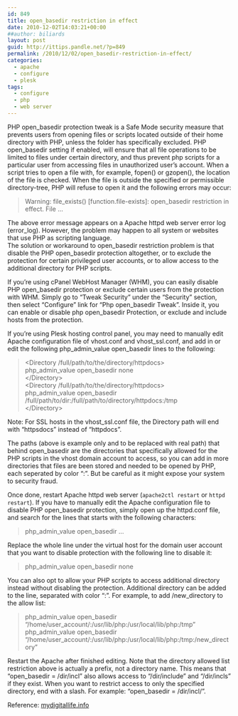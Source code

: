 ```yaml
---
id: 849
title: open_basedir restriction in effect
date: 2010-12-02T14:03:21+00:00
##author: biliards
layout: post
guid: http://ittips.pandle.net/?p=849
permalink: /2010/12/02/open_basedir-restriction-in-effect/
categories:
  - apache
  - configure
  - plesk
tags:
  - configure
  - php
  - web server
---
```

PHP open\_basedir protection tweak is a Safe Mode security measure that prevents users from opening files or scripts located outside of their home directory with PHP, unless the folder has specifically excluded. PHP open\_basedir setting if enabled, will ensure that all file operations to be limited to files under certain directory, and thus prevent php scripts for a particular user from accessing files in unauthorized user’s account. When a script tries to open a file with, for example, fopen() or gzopen(), the location of the file is checked. When the file is outside the specified or permissible directory-tree, PHP will refuse to open it and the following errors may occur:  
> Warning: file_exists() [function.file-exists]: open_basedir restriction in effect. File ...

The above error message appears on a Apache httpd web server error log (error_log). However, the problem may happen to all system or websites that use PHP as scripting language.  
The solution or workaround to open\_basedir restriction problem is that disable the PHP open\_basedir protection altogether, or to exclude the protection for certain privileged user accounts, or to allow access to the additional directory for PHP scripts.

If you’re using cPanel WebHost Manager (WHM), you can easily disable PHP open\_basedir protection or exclude certain users from the protection with WHM. Simply go to “Tweak Security” under the “Security” section, then select “Configure” link for “Php open\_basedir Tweak”. Inside it, you can enable or disable php open_basedir Protection, or exclude and include hosts from the protection.

If you’re using Plesk hosting control panel, you may need to manually edit Apache configuration file of vhost.conf and vhost\_ssl.conf, and add in or edit the following php\_admin\_value open\_basedir lines to the following:
> &lt;Directory /full/path/to/the/directory/httpdocs&gt;<br />
php_admin_value open_basedir none<br />
&lt;/Directory&gt;<br />
&lt;Directory /full/path/to/the/directory/httpdocs&gt;<br />
php_admin_value open_basedir /full/path/to/dir:/full/path/to/directory/httpdocs:/tmp<br />
&lt;/Directory&gt;

Note: For SSL hosts in the vhost_ssl.conf file, the Directory path will end with “httpsdocs” instead of “httpdocs”.

The paths (above is example only and to be replaced with real path) that behind open_basedir are the directories that specifically allowed for the PHP scripts in the vhost domain account to access, so you can add in more directories that files are been stored and needed to be opened by PHP, each seperated by color “:”. But be careful as it might expose your system to security fraud.

Once done, restart Apache httpd web server (`apache2ctl restart` or `httpd restart`). If you have to manually edit the Apache configuration file to disable PHP open_basedir protection, simply open up the httpd.conf file, and search for the lines that starts with the following characters:  
> php_admin_value open_basedir ...

Replace the whole line under the virtual host for the domain user account that you want to disable protection with the following line to disable it:  
> php_admin_value open_basedir none

You can also opt to allow your PHP scripts to access additional directory instead without disabling the protection. Additional directory can be added to the line, separated with color “:”. For example, to add /new_directory to the allow list:  
> php_admin_value open_basedir “/home/user_account/:/usr/lib/php:/usr/local/lib/php:/tmp”<br />
php_admin_value open_basedir “/home/user_account/:/usr/lib/php:/usr/local/lib/php:/tmp:/new_directory”

Restart the Apache after finished editing. Note that the directory allowed list restriction above is actually a prefix, not a directory name. This means that “open\_basedir = /dir/incl” also allows access to “/dir/include” and “/dir/incls” if they exist. When you want to restrict access to only the specified directory, end with a slash. For example: “open\_basedir = /dir/incl/”.

Reference: [mydigitallife.info](http://www.mydigitallife.info/2007/03/15/php-scripts-open_basedir-restriction-in-effect-error/)
